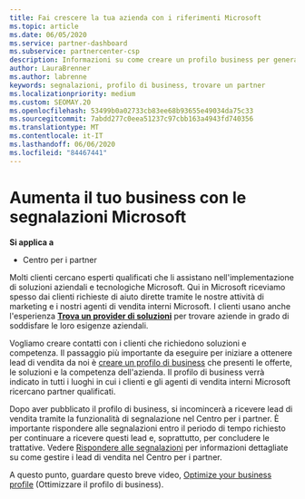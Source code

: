 ```yaml
---
title: Fai crescere la tua azienda con i riferimenti Microsoft
ms.topic: article
ms.date: 06/05/2020
ms.service: partner-dashboard
ms.subservice: partnercenter-csp
description: Informazioni su come creare un profilo business per generare lead di vendita attraverso la funzionalità dei riferimenti del centro per i partner e quindi per rispondere a questi riferimenti.
author: LauraBrenner
ms.author: labrenne
keywords: segnalazioni, profilo di business, trovare un partner
ms.localizationpriority: medium
ms.custom: SEOMAY.20
ms.openlocfilehash: 53499b0a02733cb83ee68b93655e49034da75c33
ms.sourcegitcommit: 7abdd277c0eea51237c97cbb163a4943fd740356
ms.translationtype: MT
ms.contentlocale: it-IT
ms.lasthandoff: 06/06/2020
ms.locfileid: "84467441"
---
```

<!-- FWLink:  https://go.microsoft.com/fwlink/?linkid=849775 (top of page) -->

# <a name="grow-your-business-with-referrals-from-microsoft"></a>Aumenta il tuo business con le segnalazioni Microsoft

**Si applica a**

- Centro per i partner

Molti clienti cercano esperti qualificati che li assistano nell'implementazione di soluzioni aziendali e tecnologiche Microsoft. Qui in Microsoft riceviamo spesso dai clienti richieste di aiuto dirette tramite le nostre attività di marketing e i nostri agenti di vendita interni Microsoft. I clienti usano anche l'esperienza [**Trova un provider di soluzioni**](https://www.microsoft.com/solution-providers/search) per trovare aziende in grado di soddisfare le loro esigenze aziendali. 

Vogliamo creare contatti con i clienti che richiedono soluzioni e competenza. Il passaggio più importante da eseguire per iniziare a ottenere lead di vendita da noi è [creare un profilo di business](create-a-marketing-profile.md) che presenti le offerte, le soluzioni e la competenza dell'azienda. Il profilo di business verrà indicato in tutti i luoghi in cui i clienti e gli agenti di vendita interni Microsoft ricercano partner qualificati. 

 Dopo aver pubblicato il profilo di business, si incomincerà a ricevere lead di vendita tramite la funzionalità di segnalazione nel Centro per i partner. È importante rispondere alle segnalazioni entro il periodo di tempo richiesto per continuare a ricevere questi lead e, soprattutto, per concludere le trattative. Vedere [Rispondere alle segnalazioni](responding-to-referrals.md) per informazioni dettagliate su come gestire i lead di vendita nel Centro per i partner.  

A questo punto, guardare questo breve video, [Optimize your business profile](https://player.vimeo.com/video/252788046) (Ottimizzare il profilo di business).  

<!-- 
*  [Analyze your business profile](analyze-your-marketing-profile.md) Regularly review and optimize your business profile to make sure you're getting in front of your target customers.
-->
